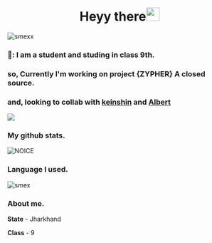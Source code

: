 <h1 align="center">Heyy there<img src="https://github.com/souvikguria98/souvikguria98/blob/master/Hi.gif" width="30"> </h1>

![smexx](https://telegra.ph/file/efe35d9dd0ca69554dc0c.jpg)

### 🙂: I am a student and studing in class 9th.

### so, Currently I'm working on project {ZYPHER} A closed source.
### and, looking to collab with [keinshin](github.com/keinshin) and [Albert](t.me/Alberthere_xD)

<a href="shashankxd.me"><img src="https://user-images.githubusercontent.com/73097560/115834477-dbab4500-a447-11eb-908a-139a6edaec5c.gif"></a>

### My github stats.
![NOICE](https://github-readme-stats.vercel.app/api?username=Theshashankk&show_icons=true&theme=midnight-purple)

### Language I used.
![smex](https://github-readme-stats.vercel.app/api/top-langs/?username=Theshashankk&theme=midnight-purple)

### About me.

__State__ - Jharkhand 

__Class__ - 9

